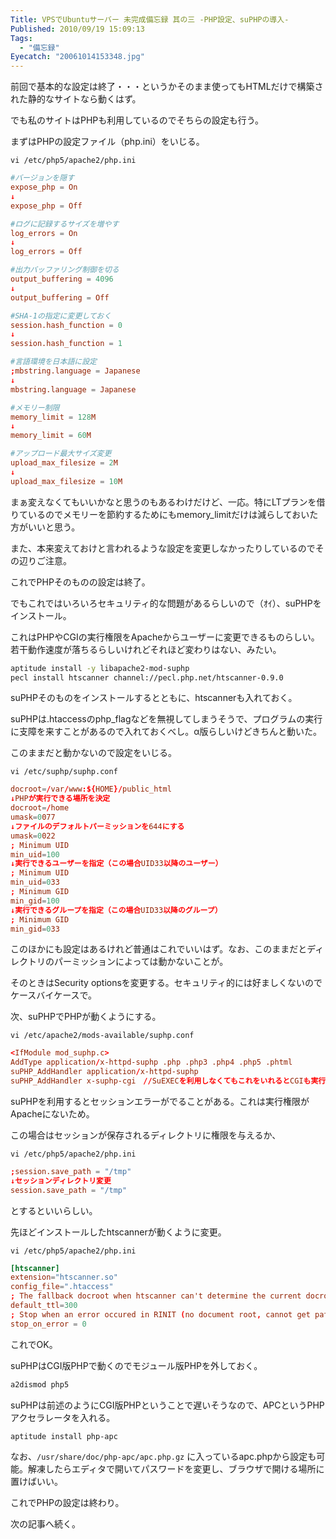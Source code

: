 ```yaml
---
Title: VPSでUbuntuサーバー 未完成備忘録 其の三 -PHP設定、suPHPの導入-
Published: 2010/09/19 15:09:13
Tags:
  - "備忘録"
Eyecatch: "20061014153348.jpg"
---
```

前回で基本的な設定は終了・・・というかそのまま使ってもHTMLだけで構築された静的なサイトなら動くはず。

でも私のサイトはPHPも利用しているのでそちらの設定も行う。

まずはPHPの設定ファイル（php.ini）をいじる。

`vi /etc/php5/apache2/php.ini`

```conf
#バージョンを隠す
expose_php = On
↓
expose_php = Off

#ログに記録するサイズを増やす
log_errors = On
↓
log_errors = Off

#出力バッファリング制御を切る
output_buffering = 4096
↓
output_buffering = Off

#SHA-1の指定に変更しておく
session.hash_function = 0
↓
session.hash_function = 1

#言語環境を日本語に設定
;mbstring.language = Japanese
↓
mbstring.language = Japanese

#メモリー制限
memory_limit = 128M
↓
memory_limit = 60M

#アップロード最大サイズ変更
upload_max_filesize = 2M
↓
upload_max_filesize = 10M
```
まぁ変えなくてもいいかなと思うのもあるわけだけど、一応。特にLTプランを借りているのでメモリーを節約するためにもmemory_limitだけは減らしておいた方がいいと思う。

また、本来変えておけと言われるような設定を変更しなかったりしているのでその辺りご注意。

これでPHPそのものの設定は終了。

でもこれではいろいろセキュリティ的な問題があるらしいので（ｵｲ）、suPHPをインストール。

これはPHPやCGIの実行権限をApacheからユーザーに変更できるものらしい。若干動作速度が落ちるらしいけれどそれほど変わりはない、みたい。

```sh
aptitude install -y libapache2-mod-suphp
pecl install htscanner channel://pecl.php.net/htscanner-0.9.0
```

suPHPそのものをインストールするとともに、htscannerも入れておく。

suPHPは.htaccessのphp_flagなどを無視してしまうそうで、プログラムの実行に支障を来すことがあるので入れておくべし。α版らしいけどきちんと動いた。

このままだと動かないので設定をいじる。

`vi /etc/suphp/suphp.conf`
```conf
docroot=/var/www:${HOME}/public_html
↓PHPが実行できる場所を決定
docroot=/home
umask=0077
↓ファイルのデフォルトパーミッションを644にする
umask=0022
; Minimum UID
min_uid=100
↓実行できるユーザーを指定（この場合UID33以降のユーザー）
; Minimum UID
min_uid=033
; Minimum GID
min_gid=100
↓実行できるグループを指定（この場合UID33以降のグループ）
; Minimum GID
min_gid=033
```
このほかにも設定はあるけれど普通はこれでいいはず。なお、このままだとディレクトリのパーミッションによっては動かないことが。

そのときはSecurity optionsを変更する。セキュリティ的には好ましくないのでケースバイケースで。

次、suPHPでPHPが動くようにする。

`vi /etc/apache2/mods-available/suphp.conf`

```conf
<IfModule mod_suphp.c>
AddType application/x-httpd-suphp .php .php3 .php4 .php5 .phtml
suPHP_AddHandler application/x-httpd-suphp
suPHP_AddHandler x-suphp-cgi　//SuEXECを利用しなくてもこれをいれるとCGIも実行権限がユーザーになる
```

suPHPを利用するとセッションエラーがでることがある。これは実行権限がApacheにないため。

この場合はセッションが保存されるディレクトリに権限を与えるか、

`vi /etc/php5/apache2/php.ini`
```conf
;session.save_path = "/tmp"
↓セッションディレクトリ変更
session.save_path = "/tmp"
```

とするといいらしい。

先ほどインストールしたhtscannerが動くように変更。

`vi /etc/php5/apache2/php.ini`
```conf
[htscanner]
extension="htscanner.so"
config_file=".htaccess"
; The fallback docroot when htscanner can't determine the current docroot default_docroot="/"
default_ttl=300
; Stop when an error occured in RINIT (no document root, cannot get path_translated,...)
stop_on_error = 0
```
これでOK。

suPHPはCGI版PHPで動くのでモジュール版PHPを外しておく。

```sh
a2dismod php5
```

suPHPは前述のようにCGI版PHPということで遅いそうなので、APCというPHPアクセラレータを入れる。

```sh
aptitude install php-apc
```

なお、`/usr/share/doc/php-apc/apc.php.gz` に入っているapc.phpから設定も可能。解凍したらエディタで開いてパスワードを変更し、ブラウザで開ける場所に置けばいい。

これでPHPの設定は終わり。

次の記事へ続く。
